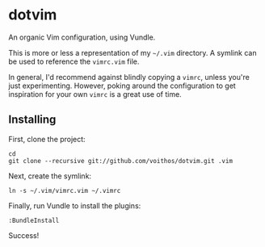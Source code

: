 dotvim
======

An organic Vim configuration, using Vundle.

This is more or less a representation of my `~/.vim` directory.
A symlink can be used to reference the `vimrc.vim` file.

In general, I'd recommend against blindly copying a `vimrc`,
unless you're just experimenting. However, poking around the
configuration to get inspiration for your own `vimrc` is
a great use of time.

Installing
----------

First, clone the project:

    cd
    git clone --recursive git://github.com/voithos/dotvim.git .vim

Next, create the symlink:
    
    ln -s ~/.vim/vimrc.vim ~/.vimrc

Finally, run Vundle to install the plugins:

    :BundleInstall

Success!
